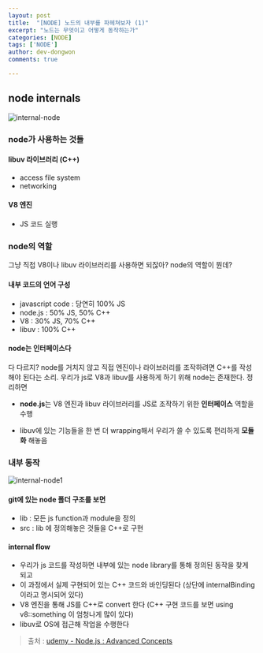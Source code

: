```yaml
---
layout: post
title:  "[NODE] 노드의 내부를 파헤쳐보자 (1)"
excerpt: "노드는 무엇이고 어떻게 동작하는가"
categories: [NODE]
tags: ['NODE']
author: dev-dongwon
comments: true

---
```




## node internals

![internal-node](https://user-images.githubusercontent.com/43179397/64483701-16944100-d242-11e9-8ced-e971db57a21c.png)



### node가 사용하는 것들

#### libuv 라이브러리 (C++)

- access file system
- networking



#### V8 엔진

- JS 코드 실행



### node의 역할

그냥 직접 V8이나 libuv 라이브러리를 사용하면 되잖아? node의 역할이 뭔데?



#### 내부 코드의 언어 구성

- javascript code : 당연히 100% JS
- node.js : 50% JS, 50% C++
- V8 : 30% JS, 70% C++
- libuv : 100% C++



#### node는 인터페이스다

다 다르지? node를 거치지 않고 직접 엔진이나 라이브러리를 조작하려면 C++를 작성해야 된다는 소리. 우리가 js로 V8과 libuv를 사용하게 하기 위해 node는 존재한다. 정리하면

- **node.js**는 V8 엔진과 libuv 라이브러리를 JS로 조작하기 위한 **인터페이스** 역할을 수행

- libuv에 있는 기능들을 한 번 더 wrapping해서 우리가 쓸 수 있도록 편리하게 **모듈화** 해놓음



### 내부 동작



![internal-node1](https://user-images.githubusercontent.com/43179397/64483559-d4b5cb80-d23e-11e9-8f82-7f8226527113.png)



#### git에 있는 node 폴더 구조를 보면

- lib : 모든 js function과 module을 정의
- src : lib 에 정의해놓은 것들을 C++로 구현



#### internal flow

- 우리가 js 코드를 작성하면 내부에 있는 node library를 통해 정의된 동작을 찾게 되고
- 이 과정에서 실제 구현되어 있는 C++ 코드와 바인딩된다 (상단에 internalBinding이라고 명시되어 있다)
- V8 엔진을 통해 JS를 C++로 convert 한다 (C++ 구현 코드를 보면 using v8::something 이 엄청나게 많이 있다)
- libuv로 OS에 접근해 작업을 수행한다



> 출처 : [udemy - Node.js : Advanced Concepts](https://www.udemy.com/advanced-node-for-developers/)

